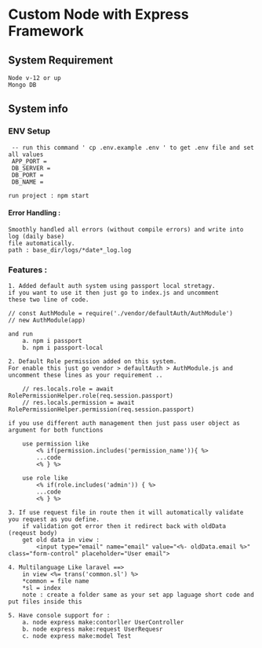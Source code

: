 # Custom Node with Express Framework

## System Requirement
    Node v-12 or up
    Mongo DB
## System info
    
### ENV Setup
     -- run this command ' cp .env.example .env ' to get .env file and set all values
     APP_PORT = 
     DB_SERVER = 
     DB_PORT = 
     DB_NAME = 
    
    run project : npm start
    
#### Error Handling :
    Smoothly handled all errors (without compile errors) and write into log (daily base)
    file automatically.
    path : base_dir/logs/*date*_log.log
    
### Features : 

    1. Added default auth system using passport local stretagy.
    if you want to use it then just go to index.js and uncomment 
    these two line of code.
    
    // const AuthModule = require('./vendor/defaultAuth/AuthModule')
    // new AuthModule(app)
    
    and run 
        a. npm i passport
        b. npm i passport-local
    
    2. Default Role permission added on this system.
    For enable this just go vendor > defaultAuth > AuthModule.js and uncomment these lines as your requirement ..
    
        // res.locals.role = await RolePermissionHelper.role(req.session.passport)
        // res.locals.permission = await RolePermissionHelper.permission(req.session.passport)
    
    if you use different auth management then just pass user object as argument for both functions
    
        use permission like 
            <% if(permission.includes('permission_name')){ %>
            ...code
            <% } %>
            
        use role like 
            <% if(role.includes('admin')) { %>
            ...code
            <% } %>
    
    3. If use request file in route then it will automatically validate you request as you define.
        if validation got error then it redirect back with oldData (reqeust body)
        get old data in view :
            <input type="email" name="email" value="<%- oldData.email %>" class="form-control" placeholder="User email">
        
    4. Multilanguage Like laravel ==> 
        in view <%= trans('common.sl') %>
        *common = file name 
        *sl = index
        note : create a folder same as your set app laguage short code and put files inside this
    
    5. Have console support for : 
        a. node express make:contorller UserController 
        b. node express make:request UserRequesr
        c. node express make:model Test
